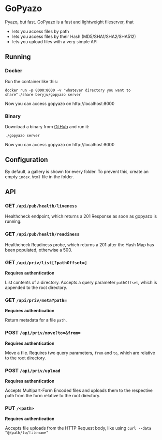 # GoPyazo

Pyazo, but fast. GoPyazo is a fast and lightweight fileserver, that

- lets you access files by path
- lets you access files by their Hash (MD5/SHA1/SHA2/SHA512)
- lets you upload files with a very simple API

## Running

### Docker

Run the container like this:

```
docker run -p 8000:8000 -v "whatever directory you want to share":/share beryju/gopyazo server
```

Now you can access gopyazo on http://localhost:8000

### Binary

Download a binary from [GitHub](https://github.com/BeryJu/gopyazo/releases) and run it:

```
./gopyazo server
```

Now you can access gopyazo on http://localhost:8000

## Configuration

By default, a gallery is shown for every folder. To prevent this, create an empty `index.html` file in the folder.

## API

### GET `/api/pub/health/liveness`

Healthcheck endpoint, which returns a 201 Response as soon as gopyazo is running.

### GET `/api/pub/health/readiness`

Healthcheck Readiness probe, which returns a 201 after the Hash Map has been populated, otherwise a 500.

### GET `/api/priv/list[?pathOffset=]`

**Requires authentication**

List contents of a directory. Accepts a query parameter `pathOffset`, which is appended to the root directory.

### GET `/api/priv/meta?path=`

**Requires authentication**

Return metadata for a file `path`.

### POST `/api/priv/move?to=&from=`

**Requires authentication**

Move a file. Requires two query parameters, `from` and `to`, which are relative to the root directory.

### POST `/api/priv/upload`

**Requires authentication**

Accepts Multipart-Form Encoded files and uploads them to the respective path from the form relative to the root directory.

### PUT `/<path>`

**Requires authentication**

Accepts file uploads from the HTTP Request body, like using `curl --data "@/path/to/filename"`
